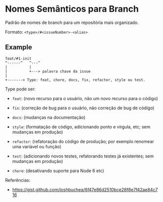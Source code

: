 # Nomes Semânticos para Branch

Padrão de nomes de branch para um repositória mais organizado.

Formato: `<type>/#<issueNumber>-<alias>`

## Example

```
feat/#1-init
^------^   ^---^
|          |
|          +---> palavra chave da issue
|
+-------> Type: feat, chore, docs, fix, refactor, style ou test.
```

Type pode ser:

- `feat`: (novo recurso para o usuário, não um novo recurso para o código)

- `fix`: (correção de bug para o usuário, não correção de bug de código)

- `docs`: (mudanças na documentação)

- `style`: (formatação de código, adicionando ponto e vírgula, etc; sem mudanças em produção)

- `refactor`: (refatoração do código de produção; por exemplo renomear uma variável ou função)

- `test`: (adicionando novos testes, refatorando testes já existentes; sem mudanças em produção)

- `chore`: (desativando suporte para Node 6 etc)

Referências:

- https://gist.github.com/joshbuchea/6f47e86d2510bce28f8e7f42ae84c716